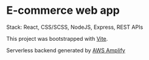 # E-commerce web app

Stack: React, CSS/SCSS, NodeJS, Express, REST APIs

This project was bootstrapped with [Vite](https://github.com/vitejs/vite).

Serverless backend generated by [AWS Amplify](https://aws.amazon.com/amplify/)
